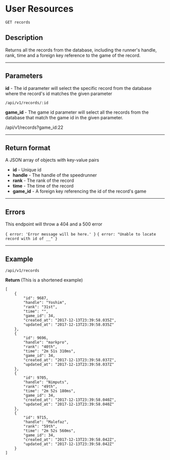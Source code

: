 # User Resources

    GET records

## Description
Returns all the records from the database, including the runner's handle, rank, time and a foreign key reference to the game of the record. 

***

## Parameters
**id** - The id parameter will select the specific record from the database where the record's id matches the given parameter

    /api/v1/records/:id

**game_id** - The game id parameter will select all the records from the database that match the game id in the given parameter.

  /api/v1/records?game_id:22

***

## Return format

A JSON array of objects with key-value pairs

- **id**  - Unique id
- **handle** - The handle of the speedrunner
- **rank** - The rank of the record
- **time** - The time of the record
- **game_id** - A foreign key referencing the id of the record's game

***

## Errors
This endpoint will throw a 404 and a 500 error

``
{
    error: 'Error message will be here.'
}
``
``
{
  error: "Unable to locate record with id of __"
}
``

***

## Example

    /api/v1/records

**Return** (This is a shortened example)

```
[
    {
        "id": 9687,
        "handle": "Yoshim",
        "rank": "31st",
        "time": "",
        "game_id": 34,
        "created_at": "2017-12-13T23:39:58.035Z",
        "updated_at": "2017-12-13T23:39:58.035Z"
    },
    {
        "id": 9696,
        "handle": "markpro",
        "rank": "40th",
        "time": "2m 51s 310ms",
        "game_id": 34,
        "created_at": "2017-12-13T23:39:58.037Z",
        "updated_at": "2017-12-13T23:39:58.037Z"
    },
    {
        "id": 9705,
        "handle": "Nimputs",
        "rank": "49th",
        "time": "2m 52s 180ms",
        "game_id": 34,
        "created_at": "2017-12-13T23:39:58.040Z",
        "updated_at": "2017-12-13T23:39:58.040Z"
    },
    {
        "id": 9715,
        "handle": "Malefaz",
        "rank": "59th",
        "time": "2m 52s 560ms",
        "game_id": 34,
        "created_at": "2017-12-13T23:39:58.042Z",
        "updated_at": "2017-12-13T23:39:58.042Z"
    }
]
```
